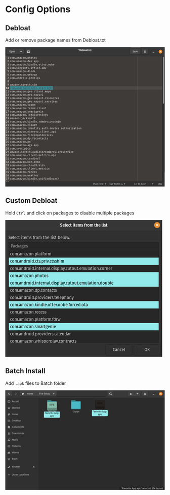 # Config Options

## Debloat
Add or remove package names from Debloat.txt

![Debloat](../Pictures/Debloat.png)

## Custom Debloat
Hold `Ctrl` and click on packages to disable multiple packages

![Custom Debloat](../Pictures/Custom%20Debloat.png)

## Batch Install
Add `.apk` files to Batch folder

![Batch](../Pictures/Batch.png)
